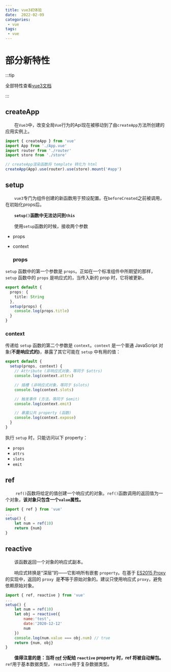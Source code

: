 ```yaml
---
title: vue3初体验
date:  2022-02-09
categories:
 - vue
tags:   
 - vue
---
```


# 部分新特性

:::tip 

全部特性查看[vue3文档](https://v3.cn.vuejs.org/api/basic-reactivity.html)

:::

## createApp

&emsp;&emsp;在`Vue3`中，改变全局`Vue`行为的Api现在被移动到了由`createApp`方法所创建的应用实例上。

```javascript
import { createApp } from 'vue'
import App from './App.vue'
import router from './router'
import store from './store'

// createApp渲染函数将 template 转化为 html
createApp(App).use(router).use(store).mount('#app')
```

## setup

&emsp;&emsp;`vue3`专门为组件创建的新函数用于预设配置。在`beforeCreated`之前被调用，在初始化props后。

&emsp;&emsp;**`setup()`函数中无法访问到`this`**

&emsp;&emsp;使用`setup`函数的时候，接收两个参数

- props

- context

  ### props

`setup` 函数中的第一个参数是 `props`。正如在一个标准组件中所期望的那样，`setup` 函数中的 `props` 是响应式的，当传入新的 prop 时，它将被更新。

```typescript
export default {
  props: {
    title: String
  },
  setup(props) {
    console.log(props.title)
  }
}
```

### 	context

传递给 `setup` 函数的第二个参数是 `context`。`context` 是一个普通 JavaScript 对象(**不是响应式的)**，暴露了其它可能在 `setup` 中有用的值：

```typescript
export default {
  setup(props, context) {
    // Attribute (非响应式对象，等同于 $attrs)
    console.log(context.attrs)

    // 插槽 (非响应式对象，等同于 $slots)
    console.log(context.slots)

    // 触发事件 (方法，等同于 $emit)
    console.log(context.emit)

    // 暴露公共 property (函数)
    console.log(context.expose)
  }
}
```

执行 `setup` 时，只能访问以下 property：

- `props`
- `attrs`
- `slots`
- `emit`

## ref

&emsp;&emsp;	`ref()`函数将给定的值创建一个响应式的对象。`ref()`函数调用的返回值为一个对象，**该对象只包含一个`value`属性。**

```javascript
import { ref } from 'vue'
...
setup() {
	let num = ref(10)
	return {num}
}
```

## reactive

&emsp;&emsp;该函数返回一个对象的响应式副本。

&emsp;&emsp;响应式转换是“深层”的——它影响所有嵌套 `property`。在基于 [ES2015 Proxy](https://developer.mozilla.org/zh-CN/docs/Web/JavaScript/Reference/Global_Objects/Proxy) 的实现中，返回的 `proxy `是**不**等于原始对象的。建议只使用响应式 `proxy`，避免依赖原始对象。

```javascript
import { ref, reactive } from 'vue'
...
setup() {
	let num = ref(10)
    let obj = reactive({
        name:'test',
        date:'2020-12-12'
        num
    })
    console.log(num.value === obj.num) // true
	return {num, obj}
}
```

**&emsp;&emsp;值得注意的是：当将 [ref](https://v3.cn.vuejs.org/api/refs-api.html#ref) 分配给 `reactive` property 时，ref 将被自动解包。** `ref`用于基本数据类型， `reactive`用于复杂数据类型。

